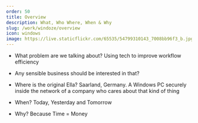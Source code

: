 ```yaml
---
order: 50
title: Overview
description: What, Who Where, When & Why
slug: /work/windoze/overview
icon: windows
image: https://live.staticflickr.com/65535/54799310143_7008bb96f3_b.jpg
---
```


- What problem are we talking about? Using tech to improve workflow efficiency

- Any sensible business should be interested in that?

- Where is the original Ella? Saarland, Germany. A Windows PC securely inside the network of a company who cares about that kind of thing

- When? Today, Yesterday and Tomorrow

- Why? Because Time = Money
